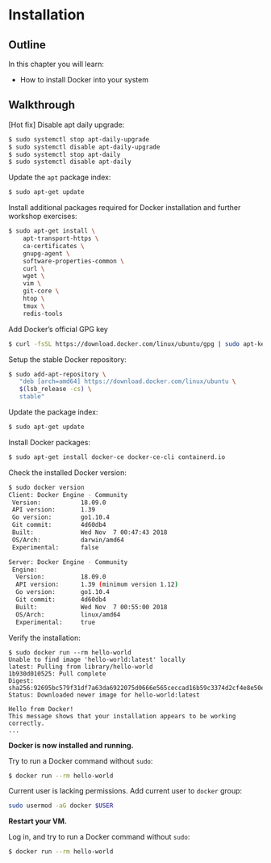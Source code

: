 # Installation

## Outline

In this chapter you will learn:

* How to install Docker into your system

## Walkthrough

[Hot fix] Disable apt daily upgrade:

```bash
$ sudo systemctl stop apt-daily-upgrade
$ sudo systemctl disable apt-daily-upgrade
$ sudo systemctl stop apt-daily
$ sudo systemctl disable apt-daily
```

Update the `apt` package index:

```bash
$ sudo apt-get update
```

Install additional packages required for Docker installation and further workshop exercises:

```bash
$ sudo apt-get install \
    apt-transport-https \
    ca-certificates \
    gnupg-agent \
    software-properties-common \
    curl \
    wget \
    vim \
    git-core \
    htop \
    tmux \
    redis-tools
```

Add Docker’s official GPG key

```bash
$ curl -fsSL https://download.docker.com/linux/ubuntu/gpg | sudo apt-key add -
```

Setup the stable Docker repository:

```bash
$ sudo add-apt-repository \
   "deb [arch=amd64] https://download.docker.com/linux/ubuntu \
   $(lsb_release -cs) \
   stable"
```

Update the package index:

```bash
$ sudo apt-get update
```

Install Docker packages:

```bash
$ sudo apt-get install docker-ce docker-ce-cli containerd.io
```

Check the installed Docker version:

```bash
$ sudo docker version
Client: Docker Engine - Community
 Version:           18.09.0
 API version:       1.39
 Go version:        go1.10.4
 Git commit:        4d60db4
 Built:             Wed Nov  7 00:47:43 2018
 OS/Arch:           darwin/amd64
 Experimental:      false

Server: Docker Engine - Community
 Engine:
  Version:          18.09.0
  API version:      1.39 (minimum version 1.12)
  Go version:       go1.10.4
  Git commit:       4d60db4
  Built:            Wed Nov  7 00:55:00 2018
  OS/Arch:          linux/amd64
  Experimental:     true
```

Verify the installation:

```
$ sudo docker run --rm hello-world
Unable to find image 'hello-world:latest' locally
latest: Pulling from library/hello-world
1b930d010525: Pull complete
Digest: sha256:92695bc579f31df7a63da6922075d0666e565ceccad16b59c3374d2cf4e8e50e
Status: Downloaded newer image for hello-world:latest

Hello from Docker!
This message shows that your installation appears to be working correctly.
...
```

**Docker is now installed and running.**

Try to run a Docker command without `sudo`:

```bash
$ docker run --rm hello-world
```

Current user is lacking permissions. Add current user to `docker` group:

```bash
sudo usermod -aG docker $USER
```

**Restart your VM.**

Log in, and try to run a Docker command without `sudo`:

```bash
$ docker run --rm hello-world
```
